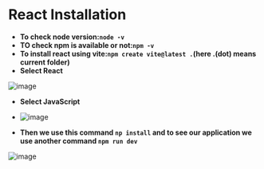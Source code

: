 # React Installation
- **To check node version:`node -v`**
- **TO check npm is available or not:`npm -v`**
- **To install react using vite:`npm create vite@latest .`(here .(dot) means current folder)**
- **Select React**

![image](https://github.com/user-attachments/assets/83c88cb0-b532-44eb-86b8-3231b18d8165)

- **Select JavaScript**

- ![image](https://github.com/user-attachments/assets/7692786f-da6e-4a97-99a4-bcdc3fe0aa3f)

- **Then we use this command `np install` and to see our application we use another command `npm run dev`**

![image](https://github.com/user-attachments/assets/cf30f677-b605-4d19-bc58-bdd3fa553c81)
